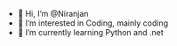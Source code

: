 - 👋 Hi, I’m @Niranjan
- 👀 I’m interested in Coding, mainly coding
- 🌱 I’m currently learning Python and .net

<!---
Niranjan-Siva/Niranjan-Siva is a ✨ special ✨ repository because its `README.md` (this file) appears on your GitHub profile.
You can click the Preview link to take a look at your changes.
--->
